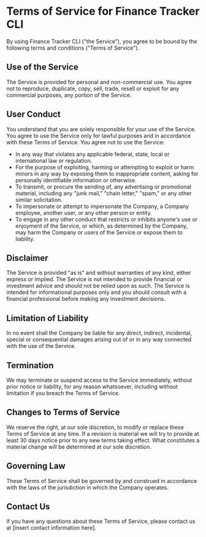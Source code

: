 # Terms of Service for Finance Tracker CLI

By using Finance Tracker CLI ("the Service"), you agree to be bound by the following terms and conditions ("Terms of Service").

## Use of the Service

The Service is provided for personal and non-commercial use. You agree not to reproduce, duplicate, copy, sell, trade, resell or exploit for any commercial purposes, any portion of the Service.

## User Conduct

You understand that you are solely responsible for your use of the Service. You agree to use the Service only for lawful purposes and in accordance with these Terms of Service. You agree not to use the Service:

- In any way that violates any applicable federal, state, local or international law or regulation.
- For the purpose of exploiting, harming or attempting to exploit or harm minors in any way by exposing them to inappropriate content, asking for personally identifiable information or otherwise.
- To transmit, or procure the sending of, any advertising or promotional material, including any "junk mail," "chain letter," "spam," or any other similar solicitation.
- To impersonate or attempt to impersonate the Company, a Company employee, another user, or any other person or entity.
- To engage in any other conduct that restricts or inhibits anyone's use or enjoyment of the Service, or which, as determined by the Company, may harm the Company or users of the Service or expose them to liability.

## Disclaimer

The Service is provided "as is" and without warranties of any kind, either express or implied. The Service is not intended to provide financial or investment advice and should not be relied upon as such. The Service is intended for informational purposes only and you should consult with a financial professional before making any investment decisions.

## Limitation of Liability

In no event shall the Company be liable for any direct, indirect, incidental, special or consequential damages arising out of or in any way connected with the use of the Service.

## Termination

We may terminate or suspend access to the Service immediately, without prior notice or liability, for any reason whatsoever, including without limitation if you breach the Terms of Service.

## Changes to Terms of Service

We reserve the right, at our sole discretion, to modify or replace these Terms of Service at any time. If a revision is material we will try to provide at least 30 days notice prior to any new terms taking effect. What constitutes a material change will be determined at our sole discretion.

## Governing Law

These Terms of Service shall be governed by and construed in accordance with the laws of the jurisdiction in which the Company operates. 

## Contact Us

If you have any questions about these Terms of Service, please contact us at [insert contact information here].
